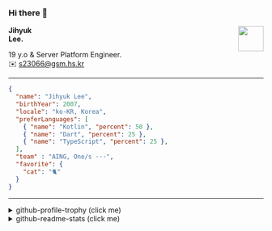 ### Hi there 👋
<img src="https://github.githubassets.com/images/mona-loading-default.gif" width="50px" align="right">
</a>

**Jihyuk\
Lee.**

19 y.o & Server Platform Engineer.\
✉️ <s23066@gsm.hs.kr>

---

```json
{
  "name": "Jihyuk Lee",
  "birthYear": 2007,
  "locale": "ko-KR, Korea",
  "preferLanguages": [
    { "name": "Kotlin", "percent": 50 },
    { "name": "Dart", "percent": 25 },
    { "name": "TypeScript", "percent": 25 },
  ],
  "team" : "AING, One/s ···",
  "favorite": {
    "cat": "🐈"
  }
}
```
---
<details>
  <summary>github-profile-trophy (click me)</summary>
  
![](https://github-profile-trophy.vercel.app/?username=withJihyuk&row=1&column=8&theme=nord)
  
</details>
<details>
  <summary>github-readme-stats (click me)</summary>
  
<!--START_SECTION:waka-->
![Code Time](http://img.shields.io/badge/Code%20Time-972%20hrs%2037%20mins-blue)

![Lines of code](https://img.shields.io/badge/%EC%A0%80%EB%8A%94%20%EC%97%AC%ED%83%9C%EA%B9%8C%EC%A7%80%20-726.4%20thousand%20%EC%A4%84%EC%9D%98%20%EC%BD%94%EB%93%9C%EB%A5%BC%20%EC%9E%91%EC%84%B1%ED%96%88%EC%96%B4%EC%9A%94.-blue)

**저는 아침형 인간이에요. 🐤** 

```text
🌞 아침                     853 commits         █████░░░░░░░░░░░░░░░░░░░░   21.23 % 
🌆 낮　                     1414 commits        █████████░░░░░░░░░░░░░░░░   35.20 % 
🌃 저녁                     1424 commits        █████████░░░░░░░░░░░░░░░░   35.45 % 
🌙 밤　                     326 commits         ██░░░░░░░░░░░░░░░░░░░░░░░   08.12 % 
```


📊 **저는 이번주를 이렇게 시간을 보냈어요.** 

```text
🕑︎ Timezone: Asia/Seoul

💬 프로그래밍 언어들: 
Kotlin                   4 hrs 24 mins       █████████████████░░░░░░░░   66.87 % 
Java                     1 hr 23 mins        █████░░░░░░░░░░░░░░░░░░░░   21.23 % 
YAML                     31 mins             ██░░░░░░░░░░░░░░░░░░░░░░░   08.08 % 
Dockerfile               12 mins             █░░░░░░░░░░░░░░░░░░░░░░░░   03.18 % 
Gradle                   1 min               ░░░░░░░░░░░░░░░░░░░░░░░░░   00.38 % 

🔥 에디터들: 
IntelliJ IDEA            6 hrs 34 mins       █████████████████████████   100.00 % 

💻 운영 체제들: 
Mac                      6 hrs 34 mins       █████████████████████████   100.00 % 
```


 Last Updated on 21/09/2025 18:47:08 UTC
<!--END_SECTION:waka-->

</details>

</div>

